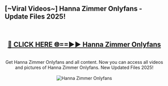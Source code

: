 <h2>[~Viral Videos~] Hanna Zimmer Onlyfans - Update Files 2025!</h2>
<br>
<div align="center">
<h2><a href="https://betterlinks.top/A2PfLJ" rel="nofollow">🔴 CLICK HERE 🌐==►► Hanna Zimmer Onlyfans</a></h2>
<br>
Get Hanna Zimmer Onlyfans and all content. Now you can access all videos and pictures of Hanna Zimmer Onlyfans. New Updated Files 2025!
<br>
<br>
<a href="https://betterlinks.top/A2PfLJ" rel="nofollow" data-target="animated-image.originalLink"><img src="https://i.ibb.co.com/WyWwxjT/player-gif2.gif" alt="Hanna Zimmer Onlyfans" style="max-width: 100%; display: inline-block;" data-target="animated-image.originalImage"></a>
</div>
<br>
